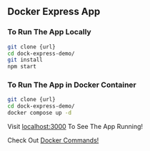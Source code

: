 ## Docker Express App

### To Run The App Locally

``` sh
git clone {url}
cd dock-express-demo/
git install
npm start
```

### To Run The App in Docker Container

```sh
git clone {url}
cd dock-express-demo/
docker compose up -d
```

Visit [localhost:3000](http://localhost:3000) To See The App Running!

Check Out [Docker Commands!](./docker-commands.md)